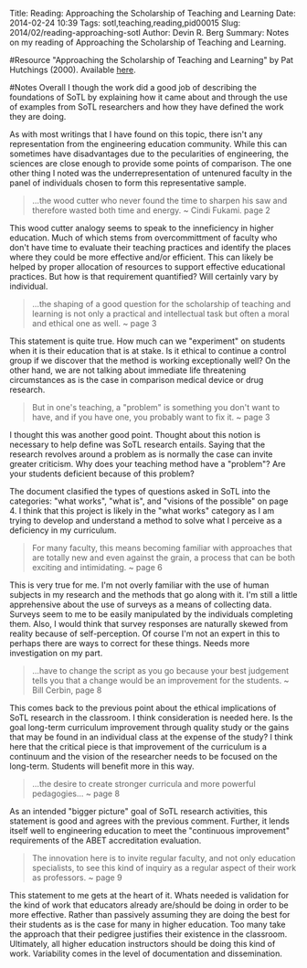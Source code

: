Title: Reading: Approaching the Scholarship of Teaching and Learning
Date: 2014-02-24 10:39
Tags: sotl,teaching,reading,pid00015
Slug: 2014/02/reading-approaching-sotl
Author: Devin R. Berg
Summary: Notes on my reading of Approaching the Scholarship of Teaching and Learning.


#Resource
    "Approaching the Scholarship of Teaching and Learning" by Pat Hutchings (2000). Available [here](http://www.carnegiefoundation.org/elibrary/approaching-scholarship-teaching-and-learning).

#Notes
Overall I though the work did a good job of describing the foundations of SoTL by explaining how it came about and through the use of examples from SoTL researchers and how they have defined the work they are doing.

As with most writings that I have found on this topic, there isn't any representation from the engineering education community. While this can sometimes have disadvantages due to the pecularities of engineering, the sciences are close enough to provide some points of comparison. The one other thing I noted was the underrepresentation of untenured faculty in the panel of individuals chosen to form this representative sample.

> ...the wood cutter who never found the time to sharpen his saw and therefore wasted both time and energy. ~ Cindi Fukami. page 2

This wood cutter analogy seems to speak to the inneficiency in higher education. Much of which stems from overcommittment of faculty who don't have time to evaluate their teaching practices and identify the places where they could be more effective and/or efficient. This can likely be helped by proper allocation of resources to support effective educational practices. But how is that requirement quantified? Will certainly vary by individual.

> ...the shaping of a good question for the scholarship of teaching and learning is not only a practical and intellectual task but often a moral and ethical one as well. ~ page 3

This statement is quite true. How much can we "experiment" on students when it is their education that is at stake. Is it ethical to continue a control group if we discover that the method is working exceptionally well? On the other hand, we are not talking about immediate life threatening circumstances as is the case in comparison medical device or drug research.

> But in one's teaching, a "problem" is something you don't want to have, and if you have one, you probably want to fix it. ~ page 3

I thought this was another good point. Thought about this notion is necessary to help define was SoTL research entails. Saying that the research revolves around a problem as is normally the case can invite greater criticism. Why does your teaching method have a "problem"? Are your students deficient because of this problem?

The document clasified the types of questions asked in SoTL into the categories: "what works", "what is", and "visions of the possible" on page 4. I think that this project is likely in the "what works" category as I am trying to develop and understand a method to solve what I perceive as a deficiency in my curriculum.

> For many faculty, this means becoming familiar with approaches that are totally new and even against the grain, a process that can be both exciting and intimidating. ~ page 6

This is very true for me. I'm not overly familiar with the use of human subjects in my research and the methods that go along with it. I'm still a little apprehensive about the use of surveys as a means of collecting data. Surveys seem to me to be easily manipulated by the individuals completing them. Also, I would think that survey responses are naturally skewed from reality because of self-perception. Of course I'm not an expert in this to perhaps there are ways to correct for these things. Needs more investigation on my part.

> ...have to change the script as you go because your best judgement tells you that a change would be an improvement for the students. ~ Bill Cerbin, page 8

This comes back to the previous point about the ethical implications of SoTL research in the classroom. I think consideration is needed here. Is the goal long-term curriculum improvement through quality study or the gains that may be found in an individual class at the expense of the study? I think here that the critical piece is that improvement of the curriculum is a continuum and the vision of the researcher needs to be focused on the long-term. Students will benefit more in this way.

> ...the desire to create stronger curricula and more powerful pedagogies... ~ page 8

As an intended "bigger picture" goal of SoTL research activities, this statement is good and agrees with the previous comment. Further, it lends itself well to engineering education to meet the "continuous improvement" requirements of the ABET accreditation evaluation.

> The innovation here is to invite regular faculty, and not only education specialists, to see this kind of inquiry as a regular aspect of their work as professors. ~ page 9

This statement to me gets at the heart of it. Whats needed is validation for the kind of work that educators already are/should be doing in order to be more effective. Rather than passively assuming they are doing the best for their students as is the case for many in higher education. Too many take the approach that their pedigree justifies their existence in the classroom. Ultimately, all higher education instructors should be doing this kind of work. Variability comes in the level of documentation and dissemination.
